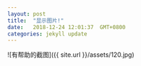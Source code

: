 ```yaml
---
layout: post
title:  "显示图片!"
date:   2018-12-24 12:01:37  GMT+0800
categories: jekyll update
---
```

![有帮助的截图]({{ site.url }}/assets/120.jpg)



[jekyll-docs]: https://jekyllrb.com/docs/home
[jekyll-gh]:   https://github.com/jekyll/jekyll
[jekyll-talk]: https://talk.jekyllrb.com/

